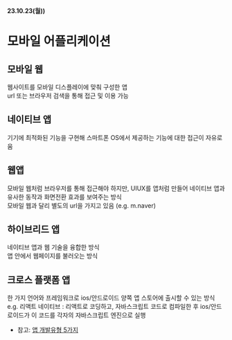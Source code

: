 **23.10.23(월))**
# 모바일 어플리케이션
## 모바일 웹
웹사이트를 모바일 디스플레이에 맞춰 구성한 앱<br>
url 또는 브라우저 검색을 통해 접근 및 이용 가능

## 네이티브 앱
기기에 최적화된 기능을 구현해 스마트폰 OS에서 제공하는 기능에 대한 접근이 자유로움

## 웹앱
모바일 웹처럼 브라우저를 통해 접근해야 하지만, UIUX를 앱처럼 만들어 네이티브 앱과 유사한 동작과 화면전환 효과를 보여주는 방식<br>
모바일 웹과 달리 별도의 url을 가지고 있음 (e.g. m.naver)

## 하이브리드 앱
네이티브 앱과 웹 기술을 융합한 방식<br>
앱 안에서 웹페이지를 불러오는 방식

## 크로스 플랫폼 앱
한 가지 언어와 프레임워크로 ios/안드로이드 양쪽 앱 스토어에 출시할 수 있는 방식<br>
e.g. 리액트 네이티브 : 리액트로 코딩하고, 자바스크립트 코드로 컴파일한 후 ios/안드로이드가 이 코드를 각자의 자바스크립트 엔진으로 실행

- 참고: [앱 개발유형 5가지](https://brunch.co.kr/@uniher/21)